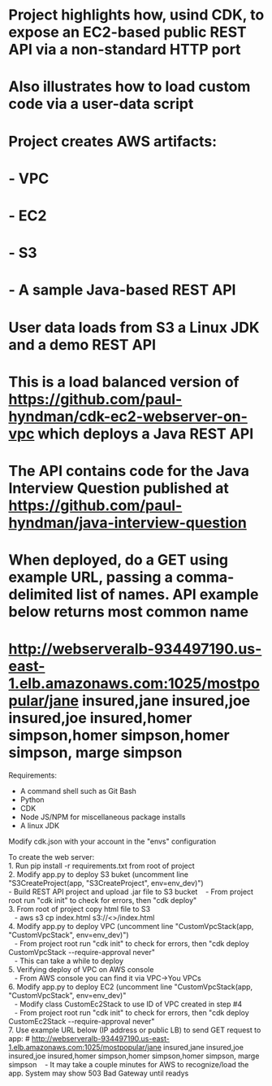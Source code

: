 # Project highlights how, usind CDK, to expose an EC2-based public REST API via a non-standard HTTP port
# Also illustrates how to load custom code via a user-data script

# Project creates AWS artifacts:
#  - VPC
#  - EC2
#  - S3
#  - A sample Java-based REST API

# User data loads from S3 a Linux JDK and a demo REST API
# This is a load balanced version of https://github.com/paul-hyndman/cdk-ec2-webserver-on-vpc which deploys a Java REST API
# The API contains code for the Java Interview Question published at https://github.com/paul-hyndman/java-interview-question
# When deployed, do a GET using example URL, passing a comma-delimited list of names.  API example below returns most common name
# http://webserveralb-934497190.us-east-1.elb.amazonaws.com:1025/mostpopular/jane insured,jane insured,joe insured,joe insured,homer simpson,homer simpson,homer simpson, marge simpson


Requirements:
 - A command shell such as Git Bash
 - Python
 - CDK
 - Node JS/NPM for miscellaneous package installs
 - A linux JDK

Modify cdk.json with your account in the "envs" configuration

To create the web server:<br>
    1. Run pip install -r requirements.txt from root of project<br>
    2. Modify app.py to deploy S3 buket (uncomment line "S3CreateProject(app, "S3CreateProject", env=env_dev)")<br>
	   - Build REST API project and upload .jar file to S3 bucket
&nbsp;&nbsp;&nbsp;- From project root run "cdk init" to check for errors, then "cdk deploy"<br>
    3. From root of project copy html file to S3<br>
&nbsp;&nbsp;&nbsp;-  aws s3 cp index.html s3://<<your bucket name>>/index.html<br>
    4. Modify app.py to deploy VPC (uncomment line "CustomVpcStack(app, "CustomVpcStack", env=env_dev)")<br>
&nbsp;&nbsp;&nbsp;- From project root run "cdk init" to check for errors, then "cdk deploy CustomVpcStack --require-approval never"<br>
&nbsp;&nbsp;&nbsp;- This can take a while to deploy<br>
    5. Verifying deploy of VPC on AWS console<br>
&nbsp;&nbsp;&nbsp;- From AWS console you can find it via VPC->You VPCs<br>
    6. Modify app.py to deploy EC2 (uncomment line "CustomVpcStack(app, "CustomVpcStack", env=env_dev)"<br>
&nbsp;&nbsp;&nbsp;- Modify class CustomEc2Stack to use ID of VPC created in step #4<br>
&nbsp;&nbsp;&nbsp;- From project root run "cdk init" to check for errors, then "cdk deploy CustomEc2Stack --require-approval never"<br>
    7.  Use example URL below (IP address or public LB) to send GET request to app:
	    # http://webserveralb-934497190.us-east-1.elb.amazonaws.com:1025/mostpopular/jane insured,jane insured,joe insured,joe insured,homer simpson,homer simpson,homer simpson, marge simpson
&nbsp;&nbsp;&nbsp;- It may take a couple minutes for AWS to recognize/load the app.  System may show 503 Bad Gateway until readys<br>
